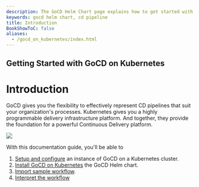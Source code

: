 ```yaml
---
description: The GoCD Helm Chart page explains how to get started with GoCD for kubernetes using Helm.
keywords: gocd helm chart, cd pipeline
title: Introduction
BookShowToC: false
aliases:
  - /gocd_on_kubernetes/index.html
---
```

## Getting Started with GoCD on Kubernetes

# Introduction

GoCD gives you the flexibility to effectively represent CD pipelines that suit your organization's processes. Kubernetes gives you a highly programmable delivery infrastructure platform. And together, they provide the foundation for a powerful Continuous Delivery platform.

   ![](../images/gocd-helm-chart/gocd_kubernetes.png)

With this documentation guide, you'll be able to

1) [Setup and configure](setup_and_configuration.html) an instance of GoCD on a Kubernetes cluster.
2) [Install GoCD on Kubernetes](helm_install.html) the GoCD Helm chart.
3) [Import sample workflow](importing_a_sample_workflow.html).
4) [Interpret the workflow](sample_pipelines_explained.html)
